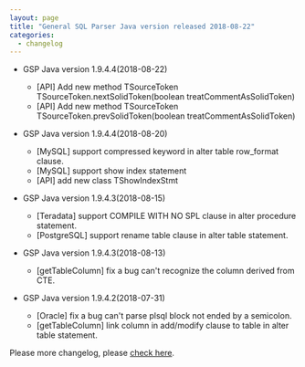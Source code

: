 ```yaml
---
layout: page
title: "General SQL Parser Java version released 2018-08-22"
categories:
  - changelog
---
```


+ GSP Java version 1.9.4.4(2018-08-22)
  - [API] Add new method TSourceToken TSourceToken.nextSolidToken(boolean treatCommentAsSolidToken)
  - [API] Add new method TSourceToken TSourceToken.prevSolidToken(boolean treatCommentAsSolidToken)

+ GSP Java version 1.9.4.4(2018-08-20)
  - [MySQL] support compressed keyword in alter table row_format clause.
  - [MySQL] support show index statement
  - [API] add new class TShowIndexStmt
  
+ GSP Java version 1.9.4.3(2018-08-15)
  - [Teradata] support COMPILE WITH NO SPL clause in alter procedure statement.
  - [PostgreSQL] support rename table clause in alter table statement.
  
+ GSP Java version 1.9.4.3(2018-08-13)
  - [getTableColumn] fix a bug can't recognize the column derived from CTE.
  
+ GSP Java version 1.9.4.2(2018-07-31)
  - [Oracle] fix a bug can't parse plsql block not ended by a semicolon.
  - [getTableColumn] link column in add/modify clause to table in alter table statement.
 
Please more changelog, please [check here](/changelog/changelog-java/).